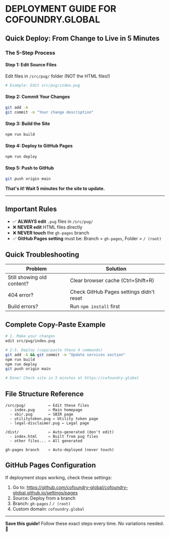 # DEPLOYMENT GUIDE FOR COFOUNDRY.GLOBAL

## Quick Deploy: From Change to Live in 5 Minutes

### The 5-Step Process

#### Step 1: Edit Source Files
Edit files in `/src/pug/` folder (NOT the HTML files!)
```bash
# Example: Edit src/pug/index.pug
```

#### Step 2: Commit Your Changes
```bash
git add -A
git commit -m "Your change description"
```

#### Step 3: Build the Site
```bash
npm run build
```

#### Step 4: Deploy to GitHub Pages
```bash
npm run deploy
```

#### Step 5: Push to GitHub
```bash
git push origin main
```

**That's it! Wait 5 minutes for the site to update.**

---

## Important Rules

- ✅ **ALWAYS edit** `.pug` files in `/src/pug/`
- ❌ **NEVER edit** HTML files directly
- ❌ **NEVER touch** the `gh-pages` branch
- ✅ **GitHub Pages setting** must be: Branch = `gh-pages`, Folder = `/ (root)`

## Quick Troubleshooting

| Problem | Solution |
|---------|----------|
| Still showing old content? | Clear browser cache (Ctrl+Shift+R) |
| 404 error? | Check GitHub Pages settings didn't reset |
| Build errors? | Run `npm install` first |

## Complete Copy-Paste Example

```bash
# 1. Make your changes
edit src/pug/index.pug

# 2-5. Deploy (copy/paste these 4 commands)
git add -A && git commit -m "Update services section"
npm run build
npm run deploy  
git push origin main

# Done! Check site in 5 minutes at https://cofoundry.global
```

## File Structure Reference

```
/src/pug/          ← Edit these files
  - index.pug      ← Main homepage
  - sbir.pug       ← SBIR page
  - utilitytoken.pug ← Utility token page
  - legal-disclaimer.pug ← Legal page

/dist/             ← Auto-generated (don't edit)
  - index.html     ← Built from pug files
  - other files... ← All generated

gh-pages branch    ← Auto-deployed (never touch)
```

## GitHub Pages Configuration

If deployment stops working, check these settings:
1. Go to: https://github.com/cofoundry-global/cofoundry-global.github.io/settings/pages
2. Source: Deploy from a branch
3. Branch: `gh-pages` / `/ (root)`
4. Custom domain: `cofoundry.global`

---

**Save this guide!** Follow these exact steps every time. No variations needed. 🚀